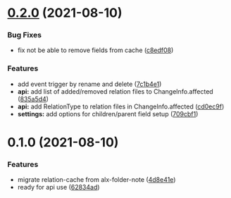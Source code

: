# [0.2.0](https://github.com/aidenlx/relation-resolver/compare/0.1.0...0.2.0) (2021-08-10)


### Bug Fixes

* fix not be able to remove fields from cache ([c8edf08](https://github.com/aidenlx/relation-resolver/commit/c8edf0818cf7a7a2cdf90a3cde89ccc07a92a7f0))


### Features

* add event trigger by rename and delete ([7c1b4e1](https://github.com/aidenlx/relation-resolver/commit/7c1b4e1709482c3be5ea4e27d863564026481909))
* **api:** add list of added/removed relation files to ChangeInfo.affected ([835a5d4](https://github.com/aidenlx/relation-resolver/commit/835a5d4d7724f5e881ba095e2ab4ab2446af6ed4))
* **api:** add RelationType to relation files in ChangeInfo.affected ([cd0ec9f](https://github.com/aidenlx/relation-resolver/commit/cd0ec9f29fdef3aee6df44e1a54fb1bc99d83285))
* **settings:** add options for children/parent field setup ([709cbf1](https://github.com/aidenlx/relation-resolver/commit/709cbf162b22a974a2fb32501c5136f360e56a0d))

# 0.1.0 (2021-08-10)


### Features

* migrate relation-cache from alx-folder-note ([4d8e41e](https://github.com/aidenlx/relation-resolver/commit/4d8e41e68d1b78abe54a60a7b4a98b9837fe66e9))
* ready for api use ([62834ad](https://github.com/aidenlx/relation-resolver/commit/62834ad37d42e5952bd60cdbb9f961a475ac4a29))

